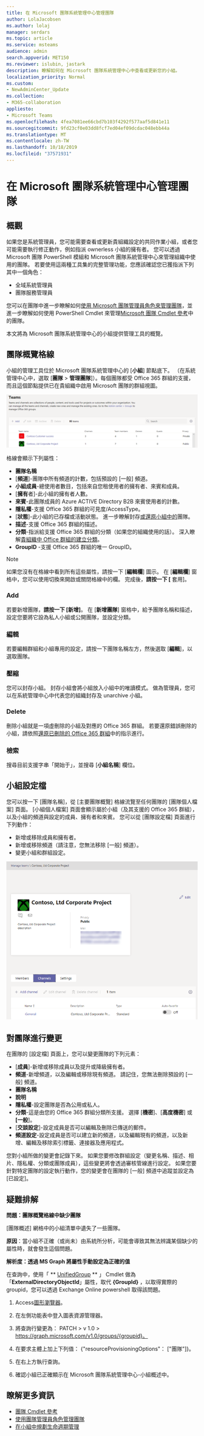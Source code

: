 ```yaml
---
title: 在 Microsoft 團隊系統管理中心管理團隊
author: LolaJacobsen
ms.author: lolaj
manager: serdars
ms.topic: article
ms.service: msteams
audience: admin
search.appverid: MET150
ms.reviewer: islubin, jastark
description: 瞭解如何在 Microsoft 團隊系統管理中心中查看或更新您的小組。
localization_priority: Normal
ms.custom:
- NewAdminCenter_Update
ms.collection:
- M365-collaboration
appliesto:
- Microsoft Teams
ms.openlocfilehash: 4fea7081ee66cbd7b103f4292f577aaf5d841e11
ms.sourcegitcommit: 9fd23cf0e03dd8fcf7ed04ef09dcdac048ebb44a
ms.translationtype: MT
ms.contentlocale: zh-TW
ms.lasthandoff: 10/18/2019
ms.locfileid: "37571931"
---
```

<a name="manage-teams-in-the-microsoft-teams-admin-center"></a>在 Microsoft 團隊系統管理中心管理團隊
==========================================

## <a name="overview"></a>概觀

如果您是系統管理員，您可能需要查看或更新貴組織設定的共同作業小組，或者您可能需要執行修正動作，例如指派 ownerless 小組的擁有者。 您可以透過 Microsoft 團隊 PowerShell 模組和 Microsoft 團隊系統管理中心來管理組織中使用的團隊。 若要使用這兩種工具集的完整管理功能，您應該確認您已獲指派下列其中一個角色：

- 全域系統管理員
- 團隊服務管理員

您可以在團隊中進一步瞭解如何[使用 Microsoft 團隊管理員角色來管理團隊](using-admin-roles.md)，並進一步瞭解如何使用 PowerShell Cmdlet 來管理[Microsoft 團隊 Cmdlet 參考](https://docs.microsoft.com/powershell/teams/?view=teams-ps)中的團隊。

本文將為 Microsoft 團隊系統管理中心的小組提供管理工具的概覽。

## <a name="teams-overview-grid"></a>團隊概覽格線

小組的管理工具位於 Microsoft 團隊系統管理中心的 [**小組**] 節點底下。 （在系統管理中心中，選取 [**團隊** > **管理團隊**]）。每個團隊都受 Office 365 群組的支援，而且這個節點提供已在貴組織中啟用 Microsoft 團隊的群組視圖。

![[團隊概述] 格線的螢幕擷取畫面](media/manage-teams-in-modern-portal-grid.png)  

格線會顯示下列屬性：

- **團隊名稱**
- [**頻道**]-團隊中所有頻道的計數，包括預設的 [一般] 頻道。
- **小組成員**-總使用者數目，包括來自您租使用者的擁有者、來賓和成員。
- [**擁有**者]-此小組的擁有者人數。
- **來賓**-此團隊成員的 Azure ACTIVE Directory B2B 來賓使用者的計數。
- **隱私權**-支援 Office 365 群組的可見度/AccessType。
- [**狀態**]-此小組的已存檔或活動狀態。 進一步瞭解封存[或還原小組中的](https://support.office.com/article/archive-or-restore-a-team-dc161cfd-b328-440f-974b-5da5bd98b5a7)團隊。
- **描述**-支援 Office 365 群組的描述。
- **分類**-指派給支援 Office 365 群組的分類（如果您的組織使用的話）。 深入瞭解[貴組織中 Office 群組的建立分類](https://docs.microsoft.com/office365/enterprise/powershell/manage-office-365-groups-with-powershell#create-classifications-for-office-groups-in-your-organization)。
- **GroupID** -支援 Office 365 群組的唯一 GroupID。

> [!NOTE]
> 如果您沒有在格線中看到所有這些屬性，請按一下 [**編輯欄**] 圖示。 在 [**編輯欄**] 窗格中，您可以使用切換來開啟或關閉格線中的欄。 完成後，**請按一下 [** 套用]。

### <a name="add"></a>Add

若要新增團隊，**請按一下 [新增]**。 在 [**新增團隊**] 窗格中，給予團隊名稱和描述，設定您要將它設為私人小組或公開團隊，並設定分類。

### <a name="edit"></a>編輯

若要編輯群組和小組專用的設定，請按一下團隊名稱左方，然後選取 [**編輯**]，以選取團隊。

### <a name="archive"></a>壓縮

您可以封存小組。 封存小組會將小組放入小組中的唯讀模式。 做為管理員，您可以在系統管理中心中代表您的組織封存及 unarchive 小組。 

### <a name="delete"></a>Delete

刪除小組就是一項虛刪除的小組及對應的 Office 365 群組。 若要還原錯誤刪除的小組，請依照[還原已刪除的 Office 365 群組](https://docs.microsoft.com/office365/admin/create-groups/restore-deleted-group?view=o365-worldwide)中的指示進行。

### <a name="search"></a>檢索

搜尋目前支援字串「開始于」，並搜尋 [**小組名稱**] 欄位。

## <a name="team-profile"></a>小組設定檔

您可以按一下 [團隊名稱]，從 [主要團隊概覽] 格線流覽至任何團隊的 [團隊個人檔案] 頁面。 [小組個人檔案] 頁面會顯示屬於小組（及其支援的 Office 365 群組），以及小組的頻道與設定的成員、擁有者和來賓。 您可以從 [團隊設定檔] 頁面進行下列動作：

- 新增或移除成員和擁有者。
- 新增或移除頻道（請注意，您無法移除 [一般] 頻道）。
- 變更小組和群組設定。
 
![範例小組設定檔的螢幕擷取畫面](media/manage-teams-in-modern-portal-team-profile-page.png)

## <a name="making-changes-to-teams"></a>對團隊進行變更

在團隊的 [設定檔] 頁面上，您可以變更團隊的下列元素：

- [**成員**]-新增或移除成員以及提升或降級擁有者。
- **頻道**-新增頻道，以及編輯或移除現有頻道。 請記住，您無法刪除預設的 [一般] 頻道。
- **團隊名稱**
- **說明**
- **隱私權**-設定團隊是否為公用或私人。
- **分類**-這是由您的 Office 365 群組分類所支援。 選擇 [**機密**]、[**高度機密**] 或 **[一般**]。
- [**交談設定**]-設定成員是否可以編輯及刪除已傳送的郵件。
- **頻道設定**-設定成員是否可以建立新的頻道，以及編輯現有的頻道，以及新增、編輯及移除索引標籤、連接器及應用程式。

您對小組所做的變更會記錄下來。 如果您要修改群組設定（變更名稱、描述、相片、隱私權、分類或團隊成員），這些變更將會透過審核管線進行設定。 如果您要針對特定團隊的設定執行動作，您的變更會在團隊的 [一般] 頻道中追蹤並設定為 [已設定]。

## <a name="troubleshooting"></a>疑難排解

**問題：團隊概覽格線中缺少團隊**

[團隊概述] 網格中的小組清單中遺失了一些團隊。

**原因**：當小組不正確（或尚未）由系統所分析，可能會導致其無法辨識某個缺少的屬性時，就會發生這個問題。

**解析度：透過 MS Graph 將屬性手動設定為正確的值**

在查詢中，使用「 ** [UnifiedGroup](https://docs.microsoft.com/powershell/module/exchange/users-and-groups/get-unifiedgroup?view=exchange-ps) ** 」 Cmdlet 做為「**ExternalDirectoryObjectId**」屬性，取代 **{GroupId}** ，以取得實際的 groupid，您可以透過 Exchange Online powershell 取得該問題。

1. Access[圖形瀏覽器](https://developer.microsoft.com/en-us/graph/graph-explorer)。

2. 在左側功能表中登入圖表資源管理器。

3. 將查詢行變更為： PATCH > v 1.0 > https://graph.microsoft.com/v1.0/groups/{groupid}。

4. 在要求主體上加上下列值： {"resourceProvisioningOptions"： ["團隊"]}。

5. 在右上方執行查詢。

6. 確認小組已正確顯示在 Microsoft 團隊系統管理中心-小組概述中。

## <a name="learn-more"></a>瞭解更多資訊

- [團隊 Cmdlet 參考](https://docs.microsoft.com/powershell/teams/?view=teams-ps)  
- [使用團隊管理員角色管理團隊](using-admin-roles.md)
- [在小組中規劃生命週期管理](plan-teams-lifecycle.md)
